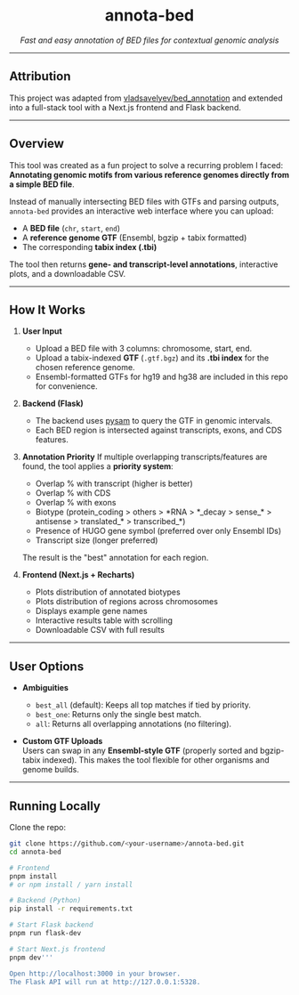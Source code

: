 <p align="center">
  <h1 align="center">annota-bed</h1>
</p>

<p align="center">
  <em>Fast and easy annotation of BED files for contextual genomic analysis</em>
</p>

---

## Attribution

This project was adapted from [vladsavelyev/bed_annotation](https://github.com/vladsavelyev/bed_annotation) and extended into a full-stack tool with a Next.js frontend and Flask backend.

---

## Overview

This tool was created as a fun project to solve a recurring problem I faced:  
**Annotating genomic motifs from various reference genomes directly from a simple BED file**.  

Instead of manually intersecting BED files with GTFs and parsing outputs, `annota-bed` provides an interactive web interface where you can upload:

- A **BED file** (`chr`, `start`, `end`)
- A **reference genome GTF** (Ensembl, bgzip + tabix formatted)
- The corresponding **tabix index (.tbi)**

The tool then returns **gene- and transcript-level annotations**, interactive plots, and a downloadable CSV.

---

## How It Works

1. **User Input**
   - Upload a BED file with 3 columns: chromosome, start, end.
   - Upload a tabix-indexed **GTF** (`.gtf.bgz`) and its **.tbi index** for the chosen reference genome.
   - Ensembl-formatted GTFs for hg19 and hg38 are included in this repo for convenience.

2. **Backend (Flask)**
   - The backend uses [pysam](https://pysam.readthedocs.io/en/latest/) to query the GTF in genomic intervals.
   - Each BED region is intersected against transcripts, exons, and CDS features.

3. **Annotation Priority**
   If multiple overlapping transcripts/features are found, the tool applies a **priority system**:
   - Overlap % with transcript (higher is better)
   - Overlap % with CDS
   - Overlap % with exons
   - Biotype (protein_coding > others > \*RNA > \*_decay > sense\_* > antisense > translated\_* > transcribed\_*)
   - Presence of HUGO gene symbol (preferred over only Ensembl IDs)
   - Transcript size (longer preferred)

   The result is the "best" annotation for each region.

4. **Frontend (Next.js + Recharts)**
   - Plots distribution of annotated biotypes
   - Plots distribution of regions across chromosomes
   - Displays example gene names
   - Interactive results table with scrolling
   - Downloadable CSV with full results

---

## User Options

- **Ambiguities**  
  - `best_all` (default): Keeps all top matches if tied by priority.  
  - `best_one`: Returns only the single best match.  
  - `all`: Returns all overlapping annotations (no filtering).

- **Custom GTF Uploads**  
  Users can swap in any **Ensembl-style GTF** (properly sorted and bgzip-tabix indexed). This makes the tool flexible for other organisms and genome builds.

---

## Running Locally

Clone the repo:

```bash
git clone https://github.com/<your-username>/annota-bed.git
cd annota-bed

# Frontend
pnpm install
# or npm install / yarn install

# Backend (Python)
pip install -r requirements.txt

# Start Flask backend
pnpm run flask-dev

# Start Next.js frontend
pnpm dev'''

Open http://localhost:3000 in your browser.
The Flask API will run at http://127.0.0.1:5328.